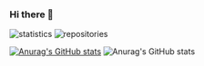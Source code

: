 ### Hi there 👋

<!--
**vcolantonio/vcolantonio** is a ✨ _special_ ✨ repository because its `README.md` (this file) appears on your GitHub profile.

Here are some ideas to get you started:

- 🔭 I’m currently working on ...
- 🌱 I’m currently learning ...
- 👯 I’m looking to collaborate on ...
- 🤔 I’m looking for help with ...
- 💬 Ask me about ...
- 📫 How to reach me: ...
- 😄 Pronouns: ...
- ⚡ Fun fact: ...
-->

![statistics](https://github.com/vcolantonio/github-stats/blob/master/generated/languages.svg)
![repositories](https://github.com/vcolantonio/github-stats/blob/master/generated/overview.svg)

[![Anurag's GitHub stats](https://github-readme-stats.vercel.app/api?username=vcolantonio)](https://github.com/anuraghazra/github-readme-stats)
![Anurag's GitHub stats](https://github-readme-stats.vercel.app/api?username=vcolantonio&hide=contribs,prs)

